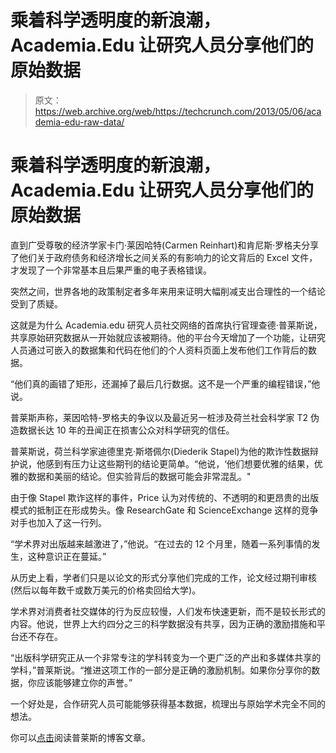 # 乘着科学透明度的新浪潮，Academia.Edu 让研究人员分享他们的原始数据 

> 原文：<https://web.archive.org/web/https://techcrunch.com/2013/05/06/academia-edu-raw-data/>

# 乘着科学透明度的新浪潮，Academia.Edu 让研究人员分享他们的原始数据

直到广受尊敬的经济学家卡门·莱因哈特(Carmen Reinhart)和肯尼斯·罗格夫分享了他们关于政府债务和经济增长之间关系的有影响力的论文背后的 Excel 文件，才发现了一个非常基本且后果严重的电子表格错误。

突然之间，世界各地的政策制定者多年来用来证明大幅削减支出合理性的一个结论受到了质疑。

这就是为什么 Academia.edu 研究人员社交网络的首席执行官理查德·普莱斯说，共享原始研究数据从一开始就应该被期待。他的平台今天增加了一个功能，让研究人员通过可嵌入的数据集和代码在他们的个人资料页面上发布他们工作背后的数据。

“他们真的画错了矩形，还漏掉了最后几行数据。这不是一个严重的编程错误，”他说。

普莱斯声称，莱因哈特-罗格夫的争议以及最近另一桩涉及荷兰社会科学家 T2 伪造数据长达 10 年的丑闻正在损害公众对科学研究的信任。

普莱斯说，荷兰科学家迪德里克·斯塔佩尔(Diederik Stapel)为他的欺诈性数据辩护说，他感到有压力让这些期刊的结论更简单。“他说，‘他们想要优雅的结果，优雅的数据和美丽的结论。但实验背后的数据可能会非常混乱。"

由于像 Stapel 欺诈这样的事件，Price 认为对传统的、不透明的和更昂贵的出版模式的抵制正在形成势头。像 ResearchGate 和 ScienceExchange 这样的竞争对手也加入了这一行列。

“学术界对出版越来越激进了，”他说。“在过去的 12 个月里，随着一系列事情的发生，这种意识正在蔓延。”

从历史上看，学者们只是以论文的形式分享他们完成的工作，论文经过期刊审核(然后以每年数千或数万美元的价格卖回给大学)。

学术界对消费者社交媒体的行为反应较慢，人们发布快速更新，而不是较长形式的内容。他说，世界上大约四分之三的科学数据没有共享，因为正确的激励措施和平台还不存在。

“出版科学研究正从一个非常专注的学科转变为一个更广泛的产出和多媒体共享的学科，”普莱斯说。“推进这项工作的一部分是正确的激励机制。如果你分享你的数据，你应该能够建立你的声誉。”

一个好处是，合作研究人员可能能够获得基本数据，梳理出与原始学术完全不同的想法。

你可以[点击](//web.archive.org/web/20221205211209/https://blog.academia.edu/post/49814995816/academia-edu-releases-embedded-data-sets-and-code)阅读普莱斯的博客文章。
